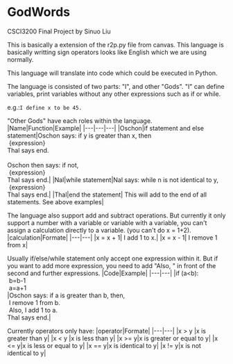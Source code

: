 # GodWords
CSCI3200 Final Project by Sinuo Liu

This is basically a extension of the r2p.py file from canvas.
This language is basically writting sign operators looks like English which we are using normally.

This language will translate into code which could be executed in Python.

The language is consisted of two parts: "I", and other "Gods". 
"I" can define variables, print variables without any other expressions such as if or while.

e.g.:<code>I define x to be 45.</code>

"Other Gods" have each roles within the language.
|Name|Function|Example|
|---|---|---|
|Oschon|if statement and else statement|Oschon says: if y is greater than x, then <br /> &nbsp;{expression} <br /> Thal says end. <br /> <br /> Oschon then says: if not, <br /> &nbsp;{expression} <br /> Thal says end.|
|Nal|while statement|Nal says: while n is not identical to y, <br /> &nbsp;{expression} <br /> Thal says end.|
|Thal|end the statement| This will add to the end of all statements. See above examples|

The language also support add and subtract operations. But currently it only support a number with a variable or variable with a variable, you can't assign a calculation directly to a variable. (you can't do x = 1+2).
|calculation|Formate|
|---|---|
|x = x + 1| I add 1 to x.|
|x = x - 1| I remove 1 from x|

Usually if/else/while statement only accept one expression within it. But if you want to add more expression, you need to add "Also, " in front of the second and further expressions.
|Code|Example|
|---|---|
|if (a<b): <br /> &nbsp;b=b-1 <br /> &nbsp;a=a+1<br />|Oschon says: if a is greater than b, then,<br /> &nbsp;I remove 1 from b.<br /> &nbsp;Also, I add 1 to a.<br />Thal says end.|

Currently operators only have:
|operator|Formate|
|---|---|
|x > y |x is greater than y|
|x < y |x is less than y|
|x >= y|x is greater or equal to y|
|x <= y|x is less or equal to y|
|x == y|x is identical to y|
|x != y|x is not identical to y|
